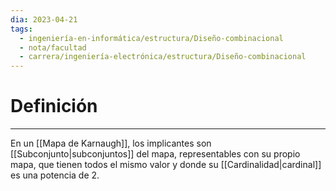 ```yaml
---
dia: 2023-04-21
tags:
  - ingeniería-en-informática/estructura/Diseño-combinacional
  - nota/facultad
  - carrera/ingeniería-electrónica/estructura/Diseño-combinacional
---
```

# Definición
---
En un [[Mapa de Karnaugh]], los implicantes son [[Subconjunto|subconjuntos]] del mapa, representables con su propio mapa, que tienen todos el mismo valor y donde su [[Cardinalidad|cardinal]] es una potencia de 2.